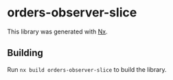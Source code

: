 # orders-observer-slice

This library was generated with [Nx](https://nx.dev).

## Building

Run `nx build orders-observer-slice` to build the library.
